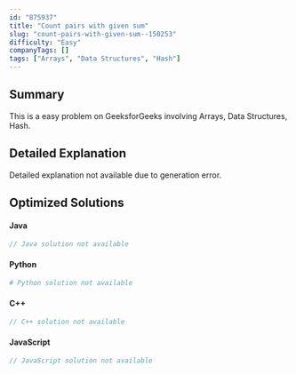 ```yaml
---
id: "875937"
title: "Count pairs with given sum"
slug: "count-pairs-with-given-sum--150253"
difficulty: "Easy"
companyTags: []
tags: ["Arrays", "Data Structures", "Hash"]
---
```


## Summary

This is a easy problem on GeeksforGeeks involving Arrays, Data Structures, Hash.

## Detailed Explanation

Detailed explanation not available due to generation error.

## Optimized Solutions

#### Java
```java
// Java solution not available
```

#### Python
```python
# Python solution not available
```

#### C++
```cpp
// C++ solution not available
```

#### JavaScript
```javascript
// JavaScript solution not available
```